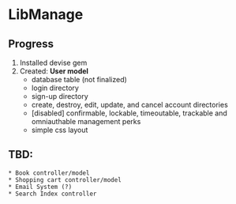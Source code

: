# LibManage

## Progress
1. Installed devise gem
2. Created:
  **User model** 
    - database table (not finalized)
    - login directory
    - sign-up directory
    - create, destroy, edit, update, and cancel account directories
    - [disabled] confirmable, lockable, timeoutable, trackable and omniauthable management perks
    - simple css layout


## TBD:
    * Book controller/model
    * Shopping cart controller/model
    * Email System (?)
    * Search Index controller
